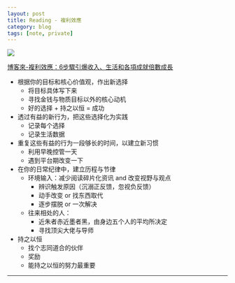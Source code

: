 ```yaml
---
layout: post
title: Reading - 複利效應
category: blog
tags: [note, private]
---
```


![](https://im1.book.com.tw/image/getImage?i=https://www.books.com.tw/img/001/081/42/0010814286.jpg&v=5c63f1ab&w=348&h=348)

[博客來-複利效應：6步驟引爆收入、生活和各項成就倍數成長](https://www.books.com.tw/products/0010814286)

- 根据你的目标和核心价值观，作出新选择
    - 将目标具体写下来
    - 寻找金钱与物质目标以外的核心动机
    - 好的选择 + 持之以恒 = 成功
- 透过有益的新行为，把这些选择化为实践
    - 记录每个选择
    - 记录生活数据
- 重复这些有益的行为一段够长的时间，以建立新习惯
    - 利用早晚控管一天
    - 遇到平台期改变一下
- 在你的日常纪律中，建立历程与节律
    - 环境输入：减少阅读碎片化资讯 and 改变视野与观点
        - 辨识触发原因（沉溺正反馈，忽视负反馈）
        - 动手改变 or 找东西取代
        - 逐步摆脱 or 一次解决
    - 往来相处的人：
        - 近朱者赤近墨者黑，由身边五个人的平均所决定
        - 寻找顶尖大佬与导师
- 持之以恒
    - 找个志同道合的伙伴
    - 奖励
    - 能持之以恒的努力最重要

---